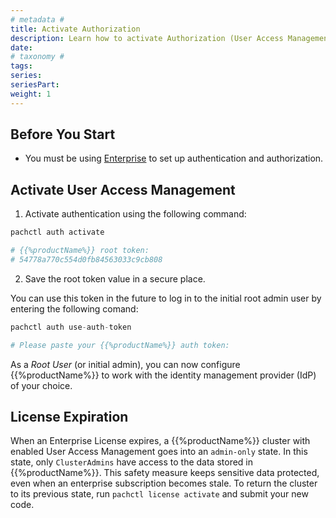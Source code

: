 ```yaml
---
# metadata # 
title: Activate Authorization
description: Learn how to activate Authorization (User Access Management).
date: 
# taxonomy #
tags: 
series:
seriesPart:
weight: 1
---
```

## Before You Start 

- You must be using [Enterprise](../../../) to set up authentication and authorization. 

## Activate User Access Management

1. Activate authentication using the following command:

```s
pachctl auth activate 

# {{%productName%}} root token:
# 54778a770c554d0fb84563033c9cb808
```
2. Save the root token value in a secure place.

You can use this token in the future to log in to the initial root admin user by entering the following comand: 

```s
pachctl auth use-auth-token

# Please paste your {{%productName%}} auth token:
```

As a *Root User* (or initial admin), 
you can now configure {{%productName%}} to work with
the identity management provider (IdP) of your choice.

## License Expiration 
When an Enterprise License expires, a
{{%productName%}} cluster with enabled User Access Management goes into an
`admin-only` state. In this state, only `ClusterAdmins` have
access to the data stored in {{%productName%}}. This safety measure keeps sensitive data protected, even when an enterprise subscription becomes stale. To return the cluster to its previous state, run `pachctl license activate` and submit your new code.

